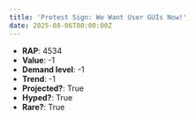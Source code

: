 ```yaml
---
title: 'Protest Sign: We Want User GUIs Now!'
date: 2025-08-06T00:00:00Z
---
```

- **RAP**: 4534
- **Value**: -1
- **Demand level**: -1
- **Trend**: -1
- **Projected?**: True
- **Hyped?**: True
- **Rare?**: True

